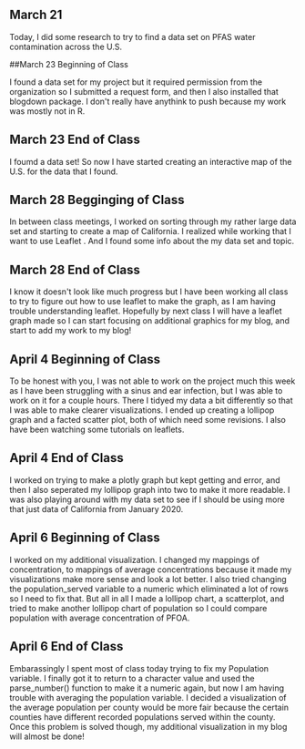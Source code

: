 ## March 21

Today, I did some research to try to find a data set on PFAS water contamination across the U.S.

##March 23 Beginning of Class

I found a data set for my project but it required permission from the organization so I submitted a request form, and then I also installed that blogdown package. I don't really have anythink to push because my work was mostly not in R.

## March 23 End of Class

I foumd a data set! So now I have started creating an interactive map of the U.S. for the data that I found. 

## March 28 Begginging of Class

In between class meetings, I worked on sorting through my rather large data set and starting to create a map of California. I realized while working that I want to use Leaflet . And I found some info about the my data set and topic.

## March 28 End of Class

I know it doesn't look like much progress but I have been working all class to try to figure out how to use leaflet to make the graph, as I am having trouble understanding leaflet. Hopefully by next class I will have a leaflet graph made so I can start focusing on additional graphics for my blog, and start to add my work to my blog! 

## April 4 Beginning of Class 

To be honest with you, I was not able to work on the project much this week as I have been struggling with a sinus and ear infection, but I was able to work on it for a couple hours. There I tidyed my data a bit differently so that I was able to make clearer visualizations. I ended up creating a lollipop graph and a facted scatter plot, both of which need some revisions. I also have been watching some tutorials on leaflets.

## April 4 End of Class

I worked on trying to make a plotly graph but kept getting and error, and then I also seperated my lollipop graph into two to make it more readable. I was also playing around with my data set to see if I should be using more that just data of California from January 2020.

## April 6 Beginning of Class

I worked on my additional visualization. I changed my mappings of concentration, to mappings of average concentrations because it made my visualizations make more sense and look a lot better. I also tried changing the population_served variable to a numeric which eliminated a lot of rows so I need to fix that. But all in all I made a lollipop chart, a scatterplot, and tried to make another lollipop chart of population so I could compare population with average concentration of PFOA.

## April 6 End of Class

Embarassingly I spent most of class today trying to fix my Population variable. I finally got it to return to a character value and used the parse_number() function to make it a numeric again, but now I am having trouble with averaging the population variable. I decided a visualization of the average population per county would be more fair because the certain counties have different recorded populations served within the county. Once this problem is solved though, my additional visualization in my blog will almost be done!